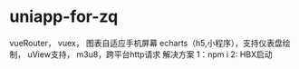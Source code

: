 # uniapp-for-zq
vueRouter， vuex， 图表自适应手机屏幕 echarts（h5,小程序），支持仪表盘绘制， uView支持， m3u8，跨平台http请求 解决方案
1：npm i 
2: HBX启动 
